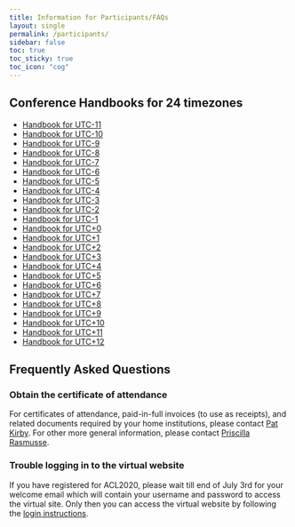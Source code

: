 ```yaml
---
title: Information for Participants/FAQs
layout: single
permalink: /participants/
sidebar: false
toc: true
toc_sticky: true
toc_icon: "cog"
---
```



## Conference Handbooks for 24 timezones

- [Handbook for UTC-11](/assets/pdfs/conference-handbook/handbook_UTC-11.pdf)
- [Handbook for UTC-10](/assets/pdfs/conference-handbook/handbook_UTC-10.pdf)
- [Handbook for UTC-9](/assets/pdfs/conference-handbook/handbook_UTC-9.pdf)
- [Handbook for UTC-8](/assets/pdfs/conference-handbook/handbook_UTC-8.pdf)
- [Handbook for UTC-7](/assets/pdfs/conference-handbook/handbook_UTC-7.pdf)
- [Handbook for UTC-6](/assets/pdfs/conference-handbook/handbook_UTC-6.pdf)
- [Handbook for UTC-5](/assets/pdfs/conference-handbook/handbook_UTC-5.pdf)
- [Handbook for UTC-4](/assets/pdfs/conference-handbook/handbook_UTC-4.pdf)
- [Handbook for UTC-3](/assets/pdfs/conference-handbook/handbook_UTC-3.pdf)
- [Handbook for UTC-2](/assets/pdfs/conference-handbook/handbook_UTC-2.pdf)
- [Handbook for UTC-1](/assets/pdfs/conference-handbook/handbook_UTC-1.pdf)
- [Handbook for UTC+0](/assets/pdfs/conference-handbook/handbook_UTC+0.pdf)
- [Handbook for UTC+1](/assets/pdfs/conference-handbook/handbook_UTC+1.pdf)
- [Handbook for UTC+2](/assets/pdfs/conference-handbook/handbook_UTC+2.pdf)
- [Handbook for UTC+3](/assets/pdfs/conference-handbook/handbook_UTC+3.pdf)
- [Handbook for UTC+4](/assets/pdfs/conference-handbook/handbook_UTC+4.pdf)
- [Handbook for UTC+5](/assets/pdfs/conference-handbook/handbook_UTC+5.pdf)
- [Handbook for UTC+6](/assets/pdfs/conference-handbook/handbook_UTC+6.pdf)
- [Handbook for UTC+7](/assets/pdfs/conference-handbook/handbook_UTC+7.pdf)
- [Handbook for UTC+8](/assets/pdfs/conference-handbook/handbook_UTC+8.pdf)
- [Handbook for UTC+9](/assets/pdfs/conference-handbook/handbook_UTC+9.pdf)
- [Handbook for UTC+10](/assets/pdfs/conference-handbook/handbook_UTC+10.pdf)
- [Handbook for UTC+11](/assets/pdfs/conference-handbook/handbook_UTC+11.pdf)
- [Handbook for UTC+12](/assets/pdfs/conference-handbook/handbook_UTC+12.pdf)


## Frequently Asked Questions

### Obtain the certificate of attendance

For certificates of attendance, paid-in-full invoices (to use as receipts), and related documents required by your home institutions, please contact [Pat Kirby](mailto:acl.PatKirby@gmail.com). For other more general information, please contact [Priscilla Rasmusse](mailto:acl.rasmussen@gmail.com).

### Trouble logging in to the virtual website
If you have registered for ACL2020, please wait till end of July 3rd for your welcome email which will contain your username and password to access the virtual site. Only then you can access the virtual website by following the [login instructions](https://acl2020.org/_pages/docs/ACL2020_virtual_website_login_steps.pdf). 

<!--### What is the recommended way of using this site and navigating the conference?

All of ACL 2020 will be accessed through the main webpage. You can access all parts of the conference using the top menu bar. Check the Schedule to know when the live sessions for speakers Q&A and posters are taking place. You can navigate all the papers in the Papers section: you can search for keywords and authors, looking through all papers by skimming titles, or using the visualization tab at the top. We encourage everyone to visit the sponsor section and then to participate in as many socials and using the chat tool. If you need any help you can ask one of the on-call helpers on the #helpdesk channel in RocketChat.

### How can I best plan my time and engage with the conference?

You should explore the papers using the Schedule or Papers tab. We think the easiest approach is to create a set of bookmarks of the webpages for papers you want to watch the video of and discuss live during one of the sessions. Another option is the simple text file: create a document consisting of links, organized under the dates and times.

### How can I best engage from my timezone?

Participants and authors are spread out across the world. This is by far the trickiest aspect for virtual ACL. Most of us are not used to navigating across timezones. The calendar displayed on the website is shown in your local time, and the Google Calendar with all the events is public and can be copied to your personal calendar. For more information about the live Q&A sessions timetable please check the ACL virtual infrastructure details.

Here are some hypothetical interactions from hypothetical people across timezones:

On Day 1, April 27, all videos for that day are released at the start of the day (GMT+12). This includes the pre-recorded PC welcome, two invited talks and the 5 or 15-minute videos for the papers in the poster sessions for that day.

A participant Maryam from Syndey (GMT+11) decides she would like to join two poster sessions, one at 5 am GMT and one at 8 am GMT (4 pm and 7 pm her time). Earlier in the day, at 10 am, she starts by watching both invited talks and posting questions on RocketChat. At noon, she visits a few booths: one on a discussion about optimization, and another for AwesomeCo since she is interested in an internship. At 4 pm, she joins the 2h poster session, browsing posters and joining the Zoom link for posters to listen & ask questions. InvitedSpeaker1 lives in Kenya and has a live Q&A at 5 pm Kenyan-time (2 pm GMT). Invited Speaker2 lives in NYC and has a live Q&A at 3 pm his time (7 pm GMT). These happen while Maryam is sleeping, she will watch these recorded Q&A on April 28.

Meanwhile, Marek from Lagos is waking up (GMT+1). He has planned to join the live Q&A for both speakers, and the poster session at 12 GMT (1 pm his time). Then he is going to go to a social being held on RL in the evening, at 5 pm. He starts the day, at 9 am, by watching the first invited talk, and writing down a few questions. He then watches a 1-hour oral/spotlight session on RL, with two 15-minute orals and several spotlights. He finds this by clicking on the sessions, which can be watched at anytime that day. He joins the live Q&A with InvitedSpeaker1, at 3 pm, and Raises his Hand on Zoom to ask a question (and is then called on to ask, with his audio unmuted). He then watches the second invited talk, and Thumbs Ups a question that was asked by another participant on RocketChat. That live Q&A happens at 8 pm, but he cannot join in the evening. He watches the recorded Q&A the next day, and the question he upvoted was asked and answered.

Linli from Seattle is waking up. They marked 10 papers they would really like to investigate deeply. They start by watching all the videos for those papers (9 of them have 5-minute videos, 1 is an oral that is 15 minutes). They also watch three other videos from the set of papers recommended for them. They join two poster sessions, at 5 pm GMT and 8 pm GMT (10 am and 1 pm their time). Fortunately, 8 of the 13 papers they watched videos for are in these poster sessions, and they can chat with the authors. They know the live Q&As happen at 2 pm and 7 pm GMT, which is 7 am and noon in their time. They decided to watch both videos the day before (on Monday), and post a question on RocketChat about each. They tune in to the second live Q&A, at noon right after the first poster session they attended and right before the second one.

Throughout, participants have discussions (asynchronously) on RocketChat and can post written questions for the authors on the channel for their paper. Authors pop in and write answers to questions for their paper.

### What if I have a problem?

If you have any technical difficulties, please contact #helpdesk. If you have a problem with inappropriate conduct, please see the below about Accessibility and Safety.

### What parts of ACL are live?

The Poster Sessions, Q&A with Invited Speakers, Keynote Presentations, Award Sessions, Business Meetings and Sponsors Booth are live. These live sessions occur at specific times, so make sure you look at the Calendar to see what is live right now (see Schedule in menu). You can also use this Calendar to add sessions that you are interested in, to your own personal calendar. For more information about the live sessions timetable please check the [ACL virtual infrastructure details](https://acl2020.org/blog/intro-to-conference-infrastructure/).

### How do I talk to an author at a poster?

Each paper will appear in two different poster sessions. Each paper has two associated Zoom links, one for each poster session. You can only talk to the authors during these live poster sessions. On the page for that paper, you can click the Zoom link for the currently active poster session, and you will join the Zoom session. Please `Raise Your Hand’ to indicate that you would like to ask the author questions. This will put you in a queue, so that the author can keep track of who wants to ask a question next. We also recommend that you watch the video for the poster first, which replaces the typical poster spiel. We want to remind you to be respectful during these conversations and follow the ACL Code of Conduct.

### When I join a Zoom link for a poster, I am put into a waiting room instead of joining. What is wrong?

If an author does not show up for their poster video session, then there is no host for the Zoom link. All non-author participants are put in the waiting room until one of the authors opens the 'start' link. If this happens, please notify #helpdesk.

### How do I ask questions of the invited speakers, offline before their live Q&A?

Each invited speaker has a RocketChat channel. Questions for the invited speaker can be posted there. Other participants that are also interested in the question can Thumbs Up the post, to increase the visibility of particular questions.

### Can I ask questions of the invited speakers live on Zoom?

The live Q&As will allow for 300 participants. The Zoom webinar allows for questions to be typed. In most cases, especially if there are many questions, the session chair will simply read out the question, for simplicity. However, this is up to the session chair, and in some cases they will allow you to ask a question.

### How do you ensure safe online engagement?

All participants are bound and expected to uphold the conference’s Code of Conduct. We have taken several steps to safeguard against 'Zoom Bombing' by changing the permissions, types of calls we use, and having moderators with ability to evict participants, amongst others. For text chat, the authors, Workshop organisers, or Social organisers are leaders of their chat and can take steps to prevent trolling, and ensure meaningful conversation. Individual chat entries can be reported as well within the RocketChat tool.

### How do I report disrespectful engagement, trolling, or other breaches of the code of conduct?

ACL2020 adheres to the ACL Code of Conduct. Any participant who experiences harassment or hostile behavior may contact any current member of the ACL Executive Committee. Please be assured that if you approach us, your concerns will be kept in strict confidence, and we will consult with you on any actions taken.

### Which countries is ACL accessible from?

We have selected technologies we rely on to run the fully virtual ACL carefully in order to maximize its reachability. More specifically, we have used our large pool of volunteers from all over the world to check the accessibility of all four services, including Zoom, Slideslive, RocketChat and ACL Web Portal. From these tests, we have confirmed that these services largely work from any country across the globe, but as we are too well aware, the service status in each country may change overnight. If you have having difficulty accessing any of these services, please report it to us at #helpdesk channel.

### General data protection

This site records a very limited amount of data. Data as text in RocketChat is accessible only to registered conference attendees and will be removed two weeks after the conference. Zoom sessions for Poster Sessions and Virtual Socials will not be recorded (other than Q&A sessions with keynote speakers). Videos are hosted by our video partner SlidesLive; more details on Licensing is available from SlidesLive.


### What do I need to know to present my poster?

As an author on the paper, you will be a host on the Zoom link. When you join, it will start the meeting and it will allow others to join. Please join the link 5 minutes early, to be ready to start the session on time. We ask that you pay attention to Raised Hands, and try to discuss with people in the order that they raised their hand. This way they have a rough estimate of how long they might have to wait, and makes for respectful interaction. If someone is monopolizing your time, and you notice many hands are raised, do feel free to say ‘Unfortunately, I have to give some of the other participants an opportunity to ask questions as well’.

As a host, you have additional privileges. If someone is being disruptive, or not muting themselves when needed, you can mute them. If someone is being inappropriate and violating the Code of Conduct, you can eject them from the meeting. If you would like to make an author a co-host, you can do so. Additionally, only hosts can share their screens. You might find it useful to simply keep your screen shared the entire time, so that you can refer to figures in your slides.

### What is ACL doing to mitigate Zoom bombing?

All conference content is restricted to conference attendees are not meant to be shared. We have changed all the defaults for Zoom to prevent disruption to video sessions. This involves changing several settings for greater control, including host-only screen sharing, disabling joining a session before a host, disabling file transfer, and disallowing removed participants to rejoin a video call. Also see answer to question on `How do you ensure safe online engagement?’


### What happens to the recorded talks and Q&A sessions after the conference?

All talk recordings will be made publicly viewable at the ACL Anthology after the conference.

### Where can I obtain the certificate of attendance?

For certificates of attendance, paid-in-full invoices (to use as receipts), and related documents required by your home institutions, please contact Pat Kirby. For other more general information, please contact Priscilla Rasmusse.

### Other Questions?

Contact the volunteers on the #helpdesk channel on RocketChat


## ACL Code of Conduct 

The open exchange of ideas, the freedom of thought and expression, and respectful scientific debate are central to the aims and goals of the ACL. These require a community and an environment that recognizes the inherent worth of every person and group, that fosters dignity, understanding, and mutual respect, and that embraces diversity. For these reasons, ACL is dedicated to providing a harassment-free experience for all the members, as well as participants at our events and in our programs.

Harassment and hostile behavior are unwelcome at any ACL conference, associated event, or in ACL-affiliated on-line discussions. This includes: speech or behavior that intimidates, creates discomfort, or interferes with a person's participation or opportunity for participation in a conference or an event. We aim for ACL-related activities to be an environment where harassment in any form does not happen, including but not limited to: harassment based on race, gender, religion, age, color, appearance, national origin, ancestry, disability, sexual orientation, or gender identity. Harassment includes degrading verbal comments, deliberate intimidation, stalking, harassing photography or recording, inappropriate physical contact, and unwelcome sexual attention. The policy is not intended to inhibit challenging scientific debate, but rather to promote it through ensuring that all are welcome to participate in shared spirit of scientific inquiry. Vexatious complaints and willful misuse of this procedure will render the complainant subject to the same sanctions as a violation of the anti-harassment policy.

It is the responsibility of the community as a whole to promote an inclusive and positive environment for our scholarly activities. In addition, anyone who experiences harassment or hostile behavior may contact any current member of the ACL Executive Committee or contact Priscilla Rasmussen, who is usually available at the registration desk during ACL conferences. Members of the executive committee will be instructed to keep any such contact in strict confidence, and those who approach the committee will be consulted before any actions are taken.

Implementation
This policy should be posted prominently on all ACL conference and workshop webpages, with a notice of a list of people who can be contacted by community members with concerns or complaints, which will be forwarded to the Professional Conduct Committee for investigation.

Approved by ACL Executive Committee, 2016

Revised by ACL Executive Committee, July 15, 2018-->




<!--## Conference Venue

## Accommodation -- Cancelled

## Welcome Reception -- Cancelled

## Social Event -- Cancelled

## Diversity & Inclusion Plans-->



